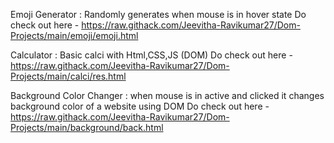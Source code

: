 Emoji Generator : 
     Randomly generates when mouse is in hover state
     Do check out here - https://raw.githack.com/Jeevitha-Ravikumar27/Dom-Projects/main/emoji/emoji.html


Calculator :
      Basic calci with Html,CSS,JS (DOM)
      Do check out here -  https://raw.githack.com/Jeevitha-Ravikumar27/Dom-Projects/main/calci/res.html

Background Color Changer :
       when mouse is in active and clicked it changes background color of a website using DOM 
      Do check out here -  https://raw.githack.com/Jeevitha-Ravikumar27/Dom-Projects/main/background/back.html

     
